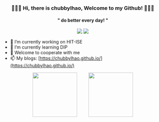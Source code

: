 <h3 align = "center"> 👋👋👋 Hi, there is chubbylhao, Welcome to my Github! 👋👋👋 </h3>

<h4 align = "center"> " do better every day! " </h4>

<p align="center">
    <img src="https://img.shields.io/badge/purpose-study%20and%20backup-red" />
	<img src="https://img.shields.io/badge/institution-HIT--ISE-blue" />
</p>

- 🔭 I’m currently working on HIT-ISE
- 🌱 I’m currently learning DIP
- 👯 Welcome to cooperate with me
- 📫 My blogs: [https://chubbylhao.github.io/](https://chubbylhao.github.io/)

<div align="center">
<span>  </span>
<img height="140px" src="https://github-readme-stats.vercel.app/api?username=chubbylhao&show_icons=true&theme=dark&count_private=true" />
<span>  </span>
<img height="140px" src="https://github-readme-stats.vercel.app/api/top-langs/?username=chubbylhao&theme=dark&layout=compact&langs_count=8" />
<span>  </span>
</div>
